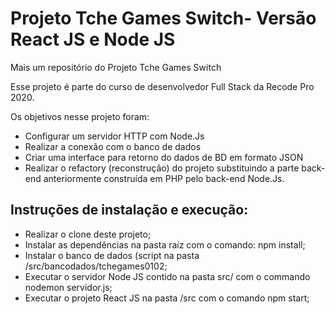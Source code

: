 # Projeto Tche Games Switch- Versão React JS e Node JS

Mais um repositório do Projeto Tche Games Switch

Esse projeto é parte do curso de desenvolvedor Full Stack da Recode Pro 2020.

Os objetivos nesse projeto foram:
* Configurar um servidor HTTP com Node.Js
* Realizar a conexão com o banco de dados
* Criar uma interface para retorno do dados de BD em formato JSON
* Realizar o refactory (reconstrução) do projeto substituindo a parte back-end anteriormente construída em PHP pelo back-end Node.Js.


## Instruções de instalação e execução:
* Realizar o clone deste projeto;
* Instalar as dependências na pasta raíz com o comando: npm install;
* Instalar o banco de dados (script na pasta /src/bancodados/tchegames0102;
* Executar o servidor Node JS contido na pasta src/ com o commando nodemon servidor.js;
* Executar o projeto React JS na pasta /src com o comando npm start;
